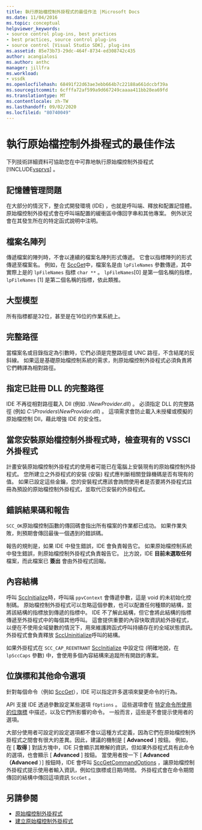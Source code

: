 ```yaml
---
title: 執行原始檔控制外掛程式的最佳作法 |Microsoft Docs
ms.date: 11/04/2016
ms.topic: conceptual
helpviewer_keywords:
- source control plug-ins, best practices
- best practices, source control plug-ins
- source control [Visual Studio SDK], plug-ins
ms.assetid: 85e73b73-29dc-464f-8734-ed308742c435
author: acangialosi
ms.author: anthc
manager: jillfra
ms.workload:
- vssdk
ms.openlocfilehash: 68491f22d63ae3ebb664b7c22188a661dccbf39a
ms.sourcegitcommit: 6cfffa72af599a9d667249caaaa411bb28ea69fd
ms.translationtype: MT
ms.contentlocale: zh-TW
ms.lasthandoff: 09/02/2020
ms.locfileid: "80740049"
---
```

# <a name="best-practices-for-implementing-a-source-control-plug-in"></a>執行原始檔控制外掛程式的最佳作法
下列技術詳細資料可協助您在中可靠地執行原始檔控制外掛程式 [!INCLUDE[vsprvs](../code-quality/includes/vsprvs_md.md)] 。

## <a name="memory-management-issues"></a>記憶體管理問題
 在大部分的情況下，整合式開發環境 (IDE) ，也就是呼叫端、釋放和配置記憶體。 原始檔控制外掛程式會在呼叫端配置的緩衝區中傳回字串和其他專案。 例外狀況會在其發生所在的特定函式說明中注明。

## <a name="arrays-of-file-names"></a>檔案名陣列
 傳遞檔案的陣列時，不會以連續的檔案名陣列形式傳遞。 它會以指標陣列的形式傳遞至檔案名。 例如，在 [SccGet](../extensibility/sccget-function.md)中，檔案名是由 `lpFileNames` 參數傳遞，其中實際上是的 `lpFileNames` 指標 `char **` 。 `lpFileNames`[0] 是第一個名稱的指標， `lpFileNames` [1] 是第二個名稱的指標，依此類推。

## <a name="large-model"></a>大型模型
 所有指標都是32位，甚至是在16位的作業系統上。

## <a name="fully-qualified-paths"></a>完整路徑
 當檔案名或目錄指定為引數時，它們必須是完整路徑或 UNC 路徑，不含結尾的反斜線。 如果這是基礎原始檔控制系統的需求，則原始檔控制外掛程式必須負責將它們轉譯為相對路徑。

## <a name="specify-a-fully-qualified-path-for-the-registered-dll"></a>指定已註冊 DLL 的完整路徑
 IDE 不再從相對路徑載入 Dll (例如 *.\NewProvider.dll*) 。 必須指定 DLL 的完整路徑 (例如 *C:\Providers\NewProvider.dll*) 。 這項需求會防止載入未授權或模擬的原始檔控制 Dll，藉此增強 IDE 的安全性。

## <a name="check-for-an-existing-vssci-plug-in-when-you-install-your-source-control-plug-in"></a>當您安裝原始檔控制外掛程式時，檢查現有的 VSSCI 外掛程式
 計畫安裝原始檔控制外掛程式的使用者可能已在電腦上安裝現有的原始檔控制外掛程式。 您所建立之外掛程式的安裝 (安裝) 程式應判斷相關登錄機碼是否有現有的值。 如果已設定這些金鑰，您的安裝程式應該會詢問使用者是否要將外掛程式註冊為預設的原始檔控制外掛程式，並取代已安裝的外掛程式。

## <a name="error-result-codes-and-reporting"></a>錯誤結果碼和報告
 `SCC_OK`原始檔控制函數的傳回碼會指出所有檔案的作業都已成功。 如果作業失敗，則預期會傳回最後一個遇到的錯誤碼。

 報告的規則是，如果 IDE 中發生錯誤，IDE 會負責報告它。 如果原始檔控制系統中發生錯誤，則原始檔控制外掛程式負責報告它。 比方說，IDE **目前未選取任何** 檔案，而此檔案已 **簽出** 會由外掛程式回報。

## <a name="the-context-structure"></a>內容結構
 呼叫 [SccInitialize](../extensibility/sccinitialize-function.md)時，呼叫端 `ppvContext` 會傳遞參數，這是 void 的未初始化控制碼。 原始檔控制外掛程式可以忽略這個參數，也可以配置任何種類的結構，並將該結構的指標放到傳遞的指標中。 IDE 不了解此結構，但它會將此結構的指標傳遞至外掛程式中的每個其他呼叫。 這會提供重要的內容快取資訊給外掛程式，以便在不使用全域變數的情況下，用來維護跨函式呼叫持續存在的全域狀態資訊。 外掛程式會負責釋放 [SccUninitialize](../extensibility/sccuninitialize-function.md)呼叫的結構。

 如果外掛程式在 `SCC_CAP_REENTRANT` [SccInitialize](../extensibility/sccinitialize-function.md) 中設定位 (明確地說，在 `lpSccCaps` 參數) 中，會使用多個內容結構來追蹤所有開啟的專案。

## <a name="bitflags-and-other-command-options"></a>位旗標和其他命令選項
 針對每個命令（例如 [SccGet](../extensibility/sccget-function.md)），IDE 可以指定許多選項來變更命令的行為。

 API 支援 IDE 透過參數設定某些選項 `fOptions` 。 這些選項會在 [特定命令所使用的位旗標](../extensibility/bitflags-used-by-specific-commands.md) 中描述，以及它們所影響的命令。 一般而言，這些是不會提示使用者的選項。

 大部分使用者可設定的設定選項都不會以這種方式定義，因為它們在原始檔控制外掛程式之間會有很大的差異。因此，建議的機制是 [ **Advanced** ] 按鈕。 例如，在 [ **取得** ] 對話方塊中，IDE 只會顯示其瞭解的資訊，但如果外掛程式具有此命令的選項，也會顯示 [ **Advanced** ] 按鈕。 當使用者按一下 [ **Advanced （Advanced** ）] 按鈕時，IDE 會呼叫 [SccGetCommandOptions](../extensibility/sccgetcommandoptions-function.md) ，讓原始檔控制外掛程式提示使用者輸入資訊，例如位旗標或日期/時間。 外掛程式會在命令期間傳回的結構中傳回這項資訊 `SccGet` 。

## <a name="see-also"></a>另請參閱
- [原始檔控制外掛程式](../extensibility/source-control-plug-ins.md)
- [建立原始檔控制外掛程式](../extensibility/internals/creating-a-source-control-plug-in.md)
